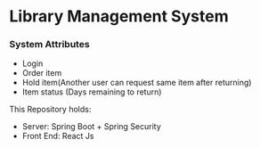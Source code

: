 # Library Management System

### System Attributes
* Login
* Order item
* Hold item(Another user can request same item after returning)
* Item status (Days remaining to return)

This Repository holds:
* Server: Spring Boot + Spring Security
* Front End: React Js
